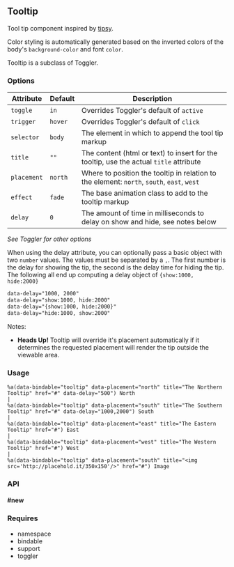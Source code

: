 
## Tooltip

Tool tip component inspired by [tipsy](https://github.com/jaz303/tipsy). 

Color styling is automatically generated based on the inverted colors of the body's
`background-color` and font `color`.

Tooltip is a subclass of Toggler.

### Options

Attribute   | Default    | Description
----------- | ---------- | -------------------------------------------
`toggle`    | `in`       | Overrides Toggler's default of `active`
`trigger`   | `hover`    | Overrides Toggler's default of `click`
`selector`  | `body`     | The element in which to append the tool tip markup
`title`     | `""`       | The content (html or text) to insert for the tooltip, use the actual `title` attribute
`placement` | `north`    | Where to position the tooltip in relation to the element: `north`, `south`, `east`, `west`
`effect`    | `fade`     | The base animation class to add to the tooltip markup
`delay`     | `0`        | The amount of time in milliseconds to delay on show and hide, see notes below

_See Toggler for other options_  

When using the delay attribute, you can optionally pass a basic object
with two `number` values. The values must be separated by a `,`. The
first number is the delay for showing the tip, the second is the delay
time for hiding the tip. The following all end up computing a delay
object of `{show:1000, hide:2000}`

```html
data-delay="1000, 2000"
data-delay="show:1000, hide:2000"
data-delay="{show:1000, hide:2000}"
data-delay="hide:1000, show:2000"
```

Notes:  
- **Heads Up!** Tooltip will override it's placement automatically if it
  determines the requested placement will render the tip outside the
  viewable area.


### Usage

```haml
%a(data-bindable="tooltip" data-placement="north" title="The Northern Tooltip" href="#" data-delay="500") North
|
%a(data-bindable="tooltip" data-placement="south" title="The Southern Tooltip" href="#" data-delay="1000,2000") South
|
%a(data-bindable="tooltip" data-placement="east" title="The Eastern Tooltip" href="#") East
|
%a(data-bindable="tooltip" data-placement="west" title="The Western Tooltip" href="#") West
|
%a(data-bindable="tooltip" data-placement="south" title="<img src='http://placehold.it/350x150'/>" href="#") Image
```

### API

#### #new

### Requires
- namespace
- bindable
- support
- toggler

